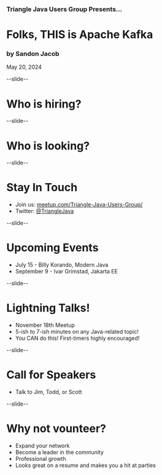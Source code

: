 ### Triangle Java Users Group Presents...
# Folks, THIS is Apache Kafka
### by Sandon Jacob
May 20, 2024

--slide--

# Who is hiring?

--slide--

# Who is looking?


--slide--

# Stay In Touch

* Join us: <a href="https://meetup.com/Triangle-Java-Users-Group/">meetup.com/Triangle-Java-Users-Group/</a>
* Twitter: <a href="https://twitter.com/TriangleJava">@TriangleJava</a>


--slide--

# Upcoming Events
* July 15 - Billy Korando, Modern Java
* September 9 - Ivar Grimstad, Jakarta EE

--slide--

# Lightning Talks!
* November 18th Meetup
* 5-ish to 7-ish minutes on any Java-related topic!
* You CAN do this! First-timers highly encouraged!

<!-- TODO: Add email address -->

<!-- Community events go here on a new slide -->

--slide--

# Call for Speakers
* Talk to Jim, Todd, or Scott
<!-- TODO: Add email address -->
<!-- Maybe we should have a CFP -->



--slide--

# Why not vounteer?
* Expand your network
* Become a leader in the community
* Professional growth
* Looks great on a resume and makes you a hit at parties

